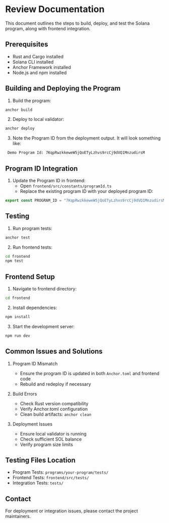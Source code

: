 # Review Documentation

This document outlines the steps to build, deploy, and test the Solana program, along with frontend integration.

## Prerequisites

- Rust and Cargo installed
- Solana CLI installed
- Anchor Framework installed
- Node.js and npm installed

## Building and Deploying the Program

1. Build the program:

```bash
anchor build
```

2. Deploy to local validator:

```bash
anchor deploy
```

3. Note the Program ID from the deployment output. It will look something like:

```bash
 Demo Program Id: 7KqpRwzkkeweW5jQoETyLzhvs9rcCj9dVQ1MnzudirsM
```

## Program ID Integration

1. Update the Program ID in frontend:
   - Open `frontend/src/constants/programId.ts`
   - Replace the existing program ID with your deployed program ID:

```typescript
export const PROGRAM_ID = "7KqpRwzkkeweW5jQoETyLzhvs9rcCj9dVQ1MnzudirsM";
```

## Testing

1. Run program tests:

```bash
anchor test
```

2. Run frontend tests:

```bash
cd frontend
npm test
```

## Frontend Setup

1. Navigate to frontend directory:

```bash
cd frontend
```

2. Install dependencies:

```bash
npm install
```

3. Start the development server:

```bash
npm run dev
```

## Common Issues and Solutions

1. Program ID Mismatch

   - Ensure the program ID is updated in both `Anchor.toml` and frontend code
   - Rebuild and redeploy if necessary

2. Build Errors

   - Check Rust version compatibility
   - Verify Anchor.toml configuration
   - Clean build artifacts: `anchor clean`

3. Deployment Issues
   - Ensure local validator is running
   - Check sufficient SOL balance
   - Verify program size limits

## Testing Files Location

- Program Tests: `programs/your-program/tests/`
- Frontend Tests: `frontend/src/tests/`
- Integration Tests: `tests/`

## Contact

For deployment or integration issues, please contact the project maintainers.

